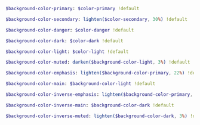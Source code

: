 ``` sass
$background-color-primary: $color-primary !default
```

``` sass
$background-color-secondary: lighten($color-secondary, 30%) !default
```

``` sass
$background-color-danger: $color-danger !default
```

``` sass
$background-color-dark: $color-dark !default
```

``` sass
$background-color-light: $color-light !default
```

``` sass
$background-color-muted: darken($background-color-light, 3%) !default
```

``` sass
$background-color-emphasis: lighten($background-color-primary, 22%) !default
```

``` sass
$background-color-main: $background-color-light !default
```

``` sass
$background-color-inverse-emphasis: lighten($background-color-primary, 22%) !default
```

``` sass
$background-color-inverse-main: $background-color-dark !default
```

``` sass
$background-color-inverse-muted: lighten($background-color-dark, 3%) !default
```